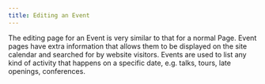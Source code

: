```yaml
---
title: Editing an Event
---
```


The editing page for an Event is very similar to that for a normal Page.
Event pages have extra information that allows them to be displayed on the site calendar and searched for by website visitors.
Events are used to list any kind of activity that happens on a specific date, e.g. talks, tours, late openings, conferences.